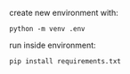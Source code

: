 create new environment with:

```python -m venv .env```

run inside environment:

```pip install requirements.txt```
